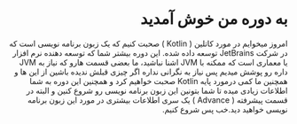 <div dir="rtl">

# به دوره من خوش آمدید

امروز میخوایم در مورد کاتلین ( Kotlin ) صحبت کنیم که یک زبون برنامه نویسی است که در شرکت JetBrains توسعه داده شده.
این دوره بیشتر شما که توسعه دهنده نرم افزار یا معماری است که ممکنه با JVM اشنا نباشید، ما بعضی قسمت هارو که نیاز به JVM داره رو پوشش میدیم پس نیاز به نگرانی نداره اگر چیزی قبلش ندیده باشین از این ها و همچنین ما کمی درمورد پایه Kotlin صحبت خواهیم کرد و همچنین این دوره به شما اطلاعات زیادی میده تا شما بتونین این زبون برنامه نویسی رو شروع کنین و البته در قسمت پیشرفته ( Advance ) یک سری اطلاعات بیشتری در مورد این زبون برنامه نویسی خواهید دید.خب پس شروع کنیم.

